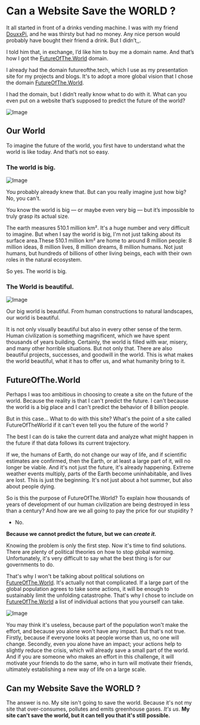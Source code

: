 <!-- 
[info_title]: Can a Website Save the WORLD (futureofthe.world)
[info_description]: Explore the inception and purpose of FutureOfThe.World, a website born from a simple trade and aimed at understanding and shaping the future of our planet. Discover how individual actions can collectively make a significant impact on global challenges, emphasizing that while we can't predict the future, we have the power to create it.
[info_date]: May 9, 2025
-->

# Can a Website Save the WORLD ?

It all started in front of a drinks vending machine. I was with my friend [DouxxPi](https://douxx.tech), and he was thirsty but had no money. Any nice person would probably have bought their friend a drink. But I didn’t,,. 

I told him that, in exchange, I’d like him to buy me a domain name. And that’s how I got the [FutureOfThe.World](https://futureofthe.world) domain.

I already had the domain futureofthe.tech, which I use as my presentation site for my projects and blogs. It's to adopt a more global vision that I chose the domain [FutureOfThe.World](https://futureofthe.world).

I had the domain, but I didn’t really know what to do with it.
What can you even put on a website that’s supposed to predict the future of the world?

![Image](medias/23.png)  

## Our World

To imagine the future of the world, you first have to understand what the world is like today. And that’s not so easy.

### The world is big.

![Image](medias/24.png)  

You probably already knew that. But can you really imagine just how big?  
No, you can't.

You know the world is big — or maybe even very big — but it’s impossible to truly grasp its actual size. 

The earth measures 510.1 million km². It's a huge number and very difficult to imagine. But when I say the world is big, I'm not just talking about its surface area.These 510.1 million km² are home to around 8 million people: 8 million ideas, 8 million lives, 8 million dreams, 8 million humans. Not just humans, but hundreds of billions of other living beings, each with their own roles in the natural ecosystem.

So yes. The world is big.

### The World is beautiful.

![Image](medias/25.png)  

Our big world is beautiful. From human constructions to natural landscapes, our world is beautiful. 

It is not only visually beautiful but also in every other sense of the term. Human civilization is something magnificent, which we have spent thousands of years building. Certainly, the world is filled with war, misery, and many other horrible situations. But not only that. There are also beautiful projects, successes, and goodwill in the world. This is what makes the world beautiful, what it has to offer us, and what humanity bring to it.


## FutureOfThe.World

Perhaps I was too ambitious in choosing to create a site on the future of the world. Because the reality is that I can't predict the future. I can't because the world is a big place and I can't predict the behavior of 8 billion people.

But in this case... What to do with this site? What's the point of a site called FutureOfTheWorld if it can't even tell you the future of the world ?

The best I can do is take the current data and analyze what might happen in the future if that data follows its current trajectory.

If we, the humans of Earth, do not change our way of life, and if scientific estimates are confirmed, then the Earth, or at least a large part of it, will no longer be viable. And it's not just the future, it's already happening. Extreme weather events multiply, parts of the Earth become uninhabitable, and lives are lost. This is just the beginning. It's not just about a hot summer, but also about people dying.

So is this the purpose of FutureOfThe.World? To explain how thousands of years of development of our human civilization are being destroyed in less than a century? And how are we all going to pay the price for our stupidity ? 

- No. 

__Because we cannot predict the future, but we can *create it.*__

Knowing the problem is only the first step. Now it's time to find solutions. There are plenty of political theories on how to stop global warming. Unfortunately, it's very difficult to say what the best thing is for our governments to do. 

That's why I won't be talking about political solutions on [FutureOfThe.World](https://futureofthe.world). It's actually not that complicated. If a large part of the global population agrees to take some actions, it will be enough to sustainably limit the unfolding catastrophe. That's why I chose to include on [FutureOfThe.World](https://futureofthe.world) a list of individual actions that you yourself can take.

![Image](medias/27.png)  

You may think it's useless, because part of the population won't make the effort, and because you alone won't have any impact. But that's not true. 
Firstly, because if everyone looks at people worse than us, no one will change. Secondly, even you alone have an impact; your actions help to slightly reduce the crisis, which will already save a small part of the world. And if you are someone who makes an effort in this challenge, it will motivate your friends to do the same, who in turn will motivate their friends, ultimately establishing a new way of life on a large scale.



## Can my Website Save the WORLD ?

The answer is no. My site isn't going to save the world. Because it's not my site that over-consumes, pollutes and emits greenhouse gases. *It's us*. __My site can't save the world, but it can tell you that it's still possible.__


